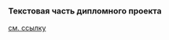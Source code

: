 ### Текстовая часть дипломного проекта
[см. ссылку](https://docs.google.com/document/d/1ddWEdmElFjRgTXBMYQq0VOoVMiwunFBcHBSdIRMEULg/edit?usp=sharing)